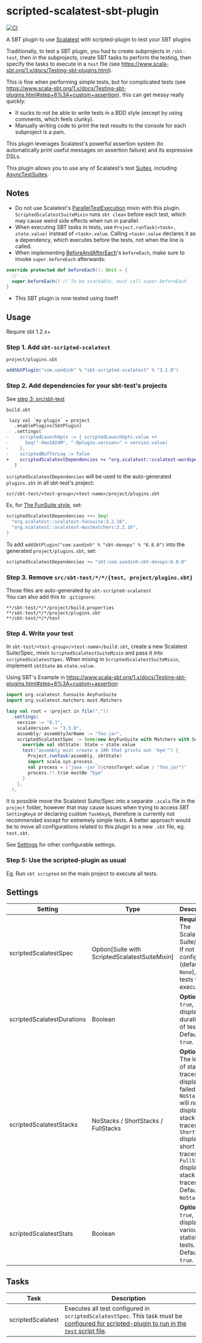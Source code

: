 # scripted-scalatest-sbt-plugin

[![CI](https://github.com/ohze/scripted-scalatest-sbt-plugin/actions/workflows/sbt-devops.yml/badge.svg)](https://github.com/ohze/scripted-scalatest-sbt-plugin/actions/workflows/sbt-devops.yml)

A SBT plugin to use [Scalatest](http://www.scalatest.org/) with scripted-plugin to test your SBT plugins

Traditionally, to test a SBT plugin, you had to create subprojects in `/sbt-test`, then in the subprojects, create SBT tasks to perform the testing, then specify the tasks to execute in a `test` file (see <https://www.scala-sbt.org/1.x/docs/Testing-sbt-plugins.html>).

This is fine when performing simple tests, but for complicated tests (see <https://www.scala-sbt.org/1.x/docs/Testing-sbt-plugins.html#step+6%3A+custom+assertion>), this can get messy really quickly:

-   It sucks to not be able to write tests in a BDD style (except by using comments, which feels clunky).
-   Manually writing code to print the test results to the console for each subproject is a pain.

This plugin leverages Scalatest's powerful assertion system (to automatically print useful messages on assertion failure) and its expressive DSLs.

This plugin allows you to use any of Scalatest's test [Suites](http://www.scalatest.org/user_guide/selecting_a_style), including [AsyncTestSuites](http://www.scalatest.org/user_guide/async_testing).

## Notes

-   Do not use Scalatest's [ParallelTestExecution](https://www.scalatest.org/scaladoc/3.2.16/org/scalatest/ParallelTestExecution.html) mixin with this plugin. `ScriptedScalatestSuiteMixin` runs `sbt clean` before each test, which may cause weird side effects when run in parallel.
-   When executing SBT tasks in tests, use `Project.runTask(<task>, state.value)` instead of `<task>.value`. Calling `<task>.value` declares it as a dependency, which executes before the tests, not when the line is called.
-   When implementing [BeforeAndAfterEach](https://www.scalatest.org/scaladoc/3.2.16/org/scalatest/BeforeAndAfterEach.html)'s `beforeEach`, make sure to invoke `super.beforeEach` afterwards:

```scala
override protected def beforeEach(): Unit = {
  // ...
  super.beforeEach() // To be stackable, must call super.beforeEach
}
```

- This SBT plugin is now tested using itself!

## Usage
Require sbt 1.2.x+

### Step 1. Add `sbt-scripted-scalatest`
`project/plugins.sbt`
```scala
addSbtPlugin("com.sandinh" % "sbt-scripted-scalatest" % "3.1.0")
```

### Step 2. Add dependencies for your sbt-test's projects
See [step 3: src/sbt-test](https://www.scala-sbt.org/1.x/docs/Testing-sbt-plugins.html#step+3%3A+src%2Fsbt-test)

`build.sbt`
```diff
 lazy val `my-plugin` = project
   .enablePlugins(SbtPlugin)
   .settings(
-    scriptedLaunchOpts := { scriptedLaunchOpts.value ++
-      Seq("-Xmx1024M", "-Dplugin.version=" + version.value)
-    },
-    scriptedBufferLog := false
+    scriptedScalatestDependencies += "org.scalatest::scalatest-wordspec:3.2.16",
   )
```
`scriptedScalatestDependencies` will be used to the auto-generated `plugins.sbt` in all sbt-test's project:

`scr/sbt-test/<test-group>/<test-name>/project/plugins.sbt`

Ex, for [The FunSuite style](https://www.scalatest.org/user_guide/selecting_a_style), set:
```scala
scriptedScalatestDependencies ++= Seq(
  "org.scalatest::scalatest-funsuite:3.2.16",
  "org.scalatest::scalatest-mustmatchers:3.2.16",
)
```
To add `addSbtPlugin("com.sandinh" % "sbt-devops" % "6.8.0")` into the generated `project/plugins.sbt`, set:
```scala
scriptedScalatestDependencies += "sbt:com.sandinh:sbt-devops:6.8.0"
```

### Step 3. Remove `src/sbt-test/*/*/{test, project/plugins.sbt}`
Those files are auto-generated by `sbt-scripted-scalatest`  
You can also add this to `.gitignore`:
```.gitignore
**/sbt-test/*/*/project/build.properties
**/sbt-test/*/*/project/plugins.sbt
**/sbt-test/*/*/test
```

### Step 4. Write your test

In `sbt-test/<test-group>/<test-name>/build.sbt`, create a new Scalatest Suite/Spec, mixin `ScriptedScalatestSuiteMixin` and pass it into `scriptedScalatestSpec`. When mixing in `ScriptedScalatestSuiteMixin`, implement `sbtState` as `state.value`.

Using SBT's Example in <https://www.scala-sbt.org/1.x/docs/Testing-sbt-plugins.html#step+6%3A+custom+assertion>:

```scala
import org.scalatest.funsuite.AnyFunSuite
import org.scalatest.matchers.must.Matchers

lazy val root = (project in file("."))
  .settings(
    version := "0.1",
    scalaVersion := "3.3.0",
    assembly/ assemblyJarName := "foo.jar",
    scriptedScalatestSpec := Some(new AnyFunSuite with Matchers with ScriptedScalatestSuiteMixin {
      override val sbtState: State = state.value
      test("assembly must create a JAR that prints out 'bye'") {
        Project.runTask(assembly, sbtState)
        import scala.sys.process._
        val process = s"java -jar ${crossTarget.value / "foo.jar"}"
        process.!!.trim mustBe "bye"
      }
    },
  ),
```

It is possible move the Scalatest Suite/Spec into a separate `.scala` file in the `project` folder, however that may cause issues when trying to access SBT `SettingKey`s or declaring custom `TaskKey`s, therefore is currently not recommended except for extremely simple tests. A better approach would be to move all configurations related to this plugin to a new `.sbt` file, eg. `test.sbt`.

See [Settings](#settings) for other configurable settings.

### Step 5: Use the scripted-plugin as usual

Eg. Run `sbt scripted` on the main project to execute all tests.

## Settings

| Setting                    | Type                                           | Description                                                                                                                                                                                                                     |
| -------------------------- | ---------------------------------------------- | ------------------------------------------------------------------------------------------------------------------------------------------------------------------------------------------------------------------------------- |
| scriptedScalatestSpec      | Option[Suite with ScriptedScalatestSuiteMixin] | **Required**. The Scalatest Suite/Spec. If not configured (defaults to `None`), no tests will be executed.                                                                                                                      |
| scriptedScalatestDurations | Boolean                                        | **Optional**. If `true`, displays durations of tests. Defaults to `true`.                                                                                                                                                       |
| scriptedScalatestStacks    | NoStacks / ShortStacks / FullStacks            | **Optional**. The length of stack traces to display for failed tests. `NoStacks` will not display any stack traces. `ShortStacks` displays short stack traces. `FullStacks` displays full stack traces. Defaults to `NoStacks`. |
| scriptedScalatestStats     | Boolean                                        | **Optional**. If `true`, displays various statistics of tests. Defaults to `true`.                                                                                                                                              |

## Tasks

| Task              | Description                                                                                                                                                                  |
| ----------------- | ---------------------------------------------------------------------------------------------------------------------------------------------------------------------------- |
| scriptedScalatest | Executes all test configured in `scriptedScalatestSpec`. This task must be [configured for scripted-plugin to run in the `test` script file](#step-4--write-your-test). |
